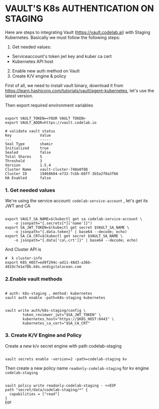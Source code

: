 # VAULT'S K8s AUTHENTICATION ON STAGING

Here are steps to integrating Vault (https://vault.codelab.ai) with Staging Kubernetes.
Basically we must follow the following steps:
1. Get needed values:
- Serviceaccount's token jwt key and kuber ca cert
- Kubernetes API host
2. Enable new auth method on Vault
3. Create K/V engine & policy

First of all, we need to install vault binary, download it from https://learn.hashicorp.com/tutorials/vault/agent-kubernetes,
let's use the latest version.

Then export required environment variables

```

export VAULT_TOKEN=<YOUR VAULT TOKEN>
export VAULT_ADDR=https://vault.codelab.io

# validate vault status
Key             Value
---             -----
Seal Type       shamir
Initialized     true
Sealed          false
Total Shares    5
Threshold       3
Version         1.5.4
Cluster Name    vault-cluster-740e0f88
Cluster ID      19468604-e732-7cbb-68ff-3b5a2f0a3fb6
HA Enabled      false

```


### 1. Get needed values

We're using the service account: `codelab-service-account` , let's get its JWT and CA


```

export VAULT_SA_NAME=$(kubectl get sa codelab-service-account \
    -o jsonpath="{.secrets[*]['name']}")
export SA_JWT_TOKEN=$(kubectl get secret $VAULT_SA_NAME \
    -o jsonpath="{.data.token}" | base64 --decode; echo)
export SA_CA_CRT=$(kubectl get secret $VAULT_SA_NAME \
    -o jsonpath="{.data['ca\.crt']}" | base64 --decode; echo)

```

And Cluster API is


```
#  k cluster-info
export K8S_HOST=ed9f294c-ad11-48d3-a36b-4819c7e1e78b.k8s.ondigitalocean.com

```

### 2.Enable vault methods

```

# auth: k8s-staging , method: kubernetes
vault auth enable -path=k8s-staging kubernetes


vault write auth/k8s-staging/config \
        token_reviewer_jwt="$SA_JWT_TOKEN" \
        kubernetes_host="https://$K8S_HOST:8443" \
        kubernetes_ca_cert="$SA_CA_CRT"

```


### 3. Create K/V Engine and Policy


Create a new k/v secret engine with  path codelab-staging

```

vault secrets enable -version=2 -path=codelab-staging kv

```

Then create a new policy name `readonly-codelab-staging` for kv engine `codelab-staging`
```

vault policy write readonly-codelab-staging - <<EOF
path "secret/data/codelab-staging/*" {
  capabilities = ["read"]
}
EOF
